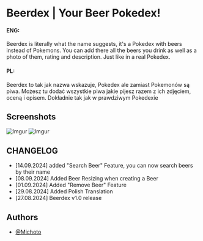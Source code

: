 
# Beerdex | Your Beer Pokedex!

#### ENG:

Beerdex is literally what the name suggests, it's a Pokedex with beers instead of Pokemons.
You can add there all the beers you drink as well as a photo of them, rating and description. Just like in a real Pokedex.

#### PL:

Beerdex to tak jak nazwa wskazuje, Pokedex ale zamiast Pokemonów są piwa.
Możesz tu dodać wszystkie piwa jakie pijesz razem z ich zdjęciem, oceną i opisem. Dokładnie tak jak w prawdziwym Pokedexie

## Screenshots 

![Imgur](https://i.imgur.com/wM7g7LJ.png)
![Imgur](https://i.imgur.com/oJAyc1a.png)


## CHANGELOG

- [14.09.2024] added "Search Beer" Feature, you can now search beers by their name
- [08.09.2024] Added Beer Resizing when creating a Beer
- [01.09.2024] Added "Remove Beer" Feature
- [29.08.2024] Added Polish Translation
- [27.08.2024] Beerdex v1.0 release

## Authors

- [@Michoto](https://www.github.com/Michoto4)

